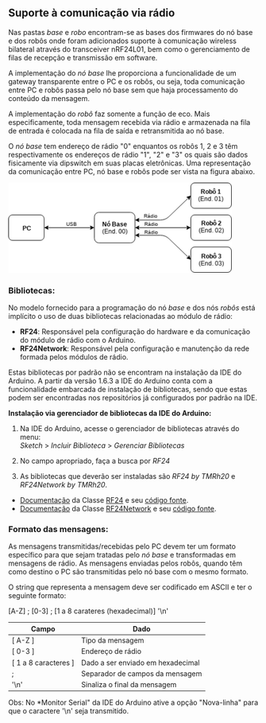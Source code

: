## Suporte à comunicação via rádio

Nas pastas *base* e *robo* encontram-se as bases dos firmwares do nó base e dos robôs 
onde foram adicionados suporte à comunicação wireless bilateral através do transceiver 
nRF24L01, bem como o gerenciamento de filas de recepção e transmissão em software.

A implementação do *nó base* lhe proporciona a funcionalidade de um gateway transparente 
entre o PC e os robôs, ou seja, toda comunicação entre PC e robôs passa pelo nó base sem 
que haja processamento do conteúdo da mensagem.

A implementação do *robô* faz somente a função de eco. Mais especificamente, toda mensagem 
recebida via rádio e armazenada na fila de entrada é colocada na fila de saída e retransmitida 
ao nó base.

O *nó base* tem endereço de rádio "0" enquantos os robôs 1, 2 e 3 têm respectivamente os endereços 
de rádio "1", "2" e "3" os quais são dados fisicamente via dipswitch em suas placas eletrônicas. 
Uma representação da comunicação entre PC, nó base e robôs pode ser vista na figura abaixo.

<img src="https://github.com/alex-co/vsss/blob/master/img/pc-base-robos.png" width="450">

### Bibliotecas:

No modelo fornecido para a programação do nó *base* e dos nós *robôs* está implícito o uso de duas bibliotecas 
relacionadas ao módulo de rádio:  
- **RF24**: Responsável pela configuração do hardware e da comunicação do módulo de rádio com o Arduino.  
- **RF24Network**: Responsável pela configuração e manutenção da rede formada pelos módulos de rádio.  

Estas bibliotecas por padrão não se encontram na instalação da IDE do Arduino. A partir da versão 1.6.3 a 
IDE do Arduino conta com a funcionalidade embarcada de instalação de bibliotecas, sendo que estas podem ser 
encontradas nos repositórios já configurados por padrão na IDE. 

**Instalação via gerenciador de bibliotecas da IDE do Arduino:**  

1. Na IDE do Arduino, acesse o gerenciador de bibliotecas através do menu:  
*Sketch* > *Incluir Biblioteca* > *Gerenciar Bibliotecas*  

2. No campo apropriado, faça a busca por *RF24*  

3. As bibliotecas que deverão ser instaladas são *RF24 by TMRh20* e *RF24Network by TMRh20*.

- <a href="http://tmrh20.github.io/RF24/" target="_blank">Documentação</a> da Classe <a href="http://tmrh20.github.io/RF24/classRF24.html" target="_blank">RF24</a> e seu <a href="https://github.com/nRF24/RF24" target="_blank">código fonte</a>.
- <a href="http://tmrh20.github.io/RF24Network/" target="_blank">Documentação</a> da Classe <a href="http://tmrh20.github.io/RF24Network/classRF24Network.html" target="_blank">RF24Network</a> e seu <a href="https://github.com/nRF24/RF24Network" target="_blank">código fonte</a>.

### Formato das mensagens:

As mensagens transmitidas/recebidas pelo PC devem ter um formato específico para que sejam tratadas
pelo *nó base* e transformadas em mensagens de rádio. As mensagens enviadas pelos robôs, quando
têm como destino o PC são transmitidas pelo nó base com o mesmo formato.

O string que representa a mensagem deve ser codificado em ASCII e ter o seguinte formato:

[A-Z] ; [0-3] ; [1 a 8 carateres (hexadecimal)] '\n'
 
| Campo | Dado |
| --- | ---  |
| [ A-Z ] | Tipo da mensagem |
| [ 0-3 ] | Endereço de rádio |
| [ 1 a 8 caracteres ] | Dado a ser enviado em hexadecimal |
| ;  | Separador de campos da mensagem |
| '\n' | Sinaliza o final da mensagem |

Obs: No *Monitor Serial" da IDE do Arduino ative a opção "Nova-linha" para que o caractere '\n' seja transmitido.
